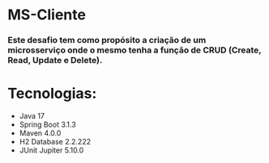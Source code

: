 # MS-Cliente

### Este desafio tem como propósito a criação de um microsserviço onde o mesmo tenha a função de CRUD (Create, Read, Update e Delete).

# Tecnologias:

<ul>
  <li>Java 17</li>
  <li>Spring Boot 3.1.3</li>
  <li>Maven 4.0.0</li>
  <li>H2 Database 2.2.222</li>
  <li>JUnit Jupiter 5.10.0</li>
</ul>

